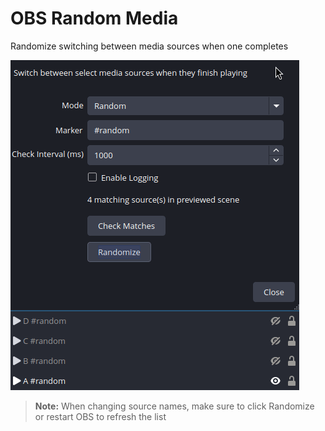 # OBS Random Media

Randomize switching between media sources when one completes

![Usage](usage.gif)

> **Note:** When changing source names, make sure to click Randomize or restart OBS to refresh the list

